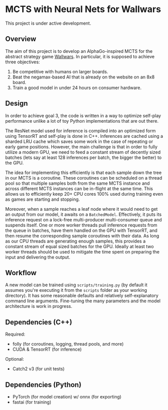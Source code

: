 # MCTS with Neural Nets for Wallwars

This project is under active development.

## Overview

The aim of this project is to develop an AlphaGo-inspired MCTS for the abstract strategy game
[Wallwars](https://www.wallwars.net).
In particular, it is supposed to achieve three objectives:

1. Be competitive with humans on larger boards.
2. Beat the negamax-based AI that is already on the website on an 8x8 board.
3. Train a good model in under 24 hours on consumer hardware.

## Design

In order to achieve goal 3, the code is written in a way to optimize self-play performance unlike a
lot of toy Python implementations that are out there.

The ResNet model used for inference is compiled into an optimized form using TensorRT and self-play
is done in C++.
Inferences are cached using a sharded LRU cache which saves some work in the case of repeating or
early game positions.
However, the main challenge is that in order to fully utilize a modern GPU, we need to feed a
constant stream of decently sized batches (lets say at least 128 inferences per batch, the bigger
the better) to the GPU.

The idea for implementing this efficiently is that each sample down the tree in our MCTS is a
coroutine.
These coroutines can be scheduled on a thread pool so that multiple samples both from the same MCTS
instance and across different MCTS instances can be in-flight at the same time.
This allows us to efficiently keep 20+ CPU cores 100% used during training even as games are
starting and stopping.

Moreover, when a sample reaches a leaf node where it would need to get an output from our model, it
awaits on a `BatchedModel`.
Effectively, it puts its inference request on a lock-free multi-producer multi-consumer queue and
suspends itself.
One or more worker threads pull inference requests from the queue in batches, have them handled on
the GPU with TensorRT, and then resume the corresponding sample coroutines with their data.
As long as our CPU threads are generating enough samples, this provides a constant stream of equal
sized batches for the GPU.
Ideally at least two worker threads should be used to mitigate the time spent on preparing the input
and delivering the output.

## Workflow

A new model can be trained using `scripts/training.py` (by default it assumes you're executing it
from the `scripts` folder as your working directory).
It has some reasonable defaults and relatively self-explanatory command line arguments.
Fine-tuning the many parameters and the model architecture is work in progress.

## Dependencies (C++)

Required:
* folly (for coroutines, logging, thread pools, and more)
* CUDA & TensorRT (for inference)

Optional:
* Catch2 v3 (for unit tests)

## Dependencies (Python)

* PyTorch (for model creation) w/ onnx (for exporting)
* fastai  (for training)
